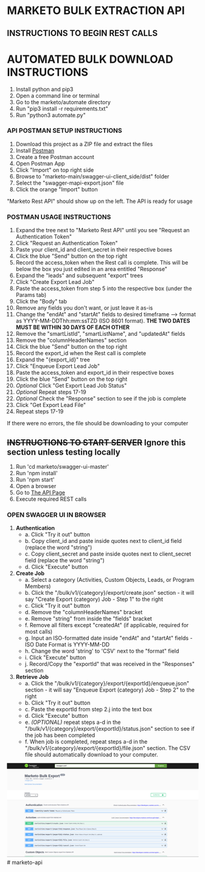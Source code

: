 # MARKETO BULK EXTRACTION API

## INSTRUCTIONS TO BEGIN REST CALLS

# AUTOMATED BULK DOWNLOAD INSTRUCTIONS

1. Install python and pip3
2. Open a command line or terminal
3. Go to the marketo/automate directory
4. Run "pip3 install -r requirements.txt"
5. Run "python3 automate.py"

### API POSTMAN SETUP INSTRUCTIONS
1. Download this project as a ZIP file and extract the files
2. Install [Postman](https://www.postman.com/downloads/)
3. Create a free Postman account
4. Open Postman App
5. Click "Import" on top right side
6. Browse to "marketo-main/swagger-ui-client_side/dist" folder
7. Select the "swagger-mapi-export.json" file
8. Click the orange "Import" button

"Marketo Rest API" should show up on the left. The API is ready for usage

### POSTMAN USAGE INSTRUCTIONS
1. Expand the tree next to "Marketo Rest API" until you see "Request an Authentication Token"
2. Click "Request an Authentication Token"
3. Paste your client_id and client_secret in their respective boxes
4. Click the blue "Send" button on the top right
5. Record the access_token when the Rest call is complete. This will be below the box you just edited in an area entitled "Response"
6. Expand the "leads" and subsequent "export" trees
7. Click "Create Export Lead Job"
8. Paste the access_token from step 5 into the respective box (under the Params tab)
9. Click the "Body" tab
10. Remove any fields you don't want, or just leave it as-is
11. Change the "endAt" and "startAt" fields to desired timeframe --> format as YYYY-MM-DDThh:mm:ssTZD (ISO 8601 format). **THE TWO DATES MUST BE WITHIN 30 DAYS OF EACH OTHER**
12. Remove the "smartListId", "smartListName", and "updatedAt" fields
13. Remove the "columnHeaderNames" section
14. Click the blue "Send" button on the top right
15. Record the export_id when the Rest call is complete
16. Expand the "{export_id}" tree
17. Click "Enqueue Export Lead Job"
18. Paste the access_token and export_id in their respective boxes
19. Click the blue "Send" button on the top right
20. *Optional* Click "Get Export Lead Job Status"
21. *Optional* Repeat steps 17-19
22. *Optional* Check the "Response" section to see if the job is complete
23. Click "Get Export Lead File"
24. Repeat steps 17-19

If there were no errors, the file should be downloading to your computer


## ~~INSTRUCTIONS TO START SERVER~~ Ignore this section unless testing locally

1. Run 'cd marketo/swagger-ui-master'
2. Run 'npm install'
3. Run 'npm start'
4. Open a browser
5. Go to [The API Page](http://localhost:3002/)
6. Execute required REST calls
### OPEN SWAGGER UI IN BROWSER
1. **Authentication**
    - a. Click "Try it out" button
    - b. Copy client_id and paste inside quotes next to client_id field (replace the word "string")
    - c. Copy client_secret and paste inside quotes next to client_secret field (replace the word "string")
    - d. Click "Execute" button
2. **Create Job**
    - a. Select a category (Activities, Custom Objects, Leads, or Program Members)
    - b. Click the "/bulk/v1/{category}/export/create.json" section - it will say "Create Export (category) Job - Step 1" to the right
    - c. Click "Try it out" button
    - d. Remove the "columnHeaderNames" bracket
    - e. Remove "string" from inside the "fields" bracket
    - f. Remove all filters except "createdAt" (if applicable, required for most calls)
    - g. Input an ISO-formatted date inside "endAt" and "startAt" fields - ISO Date Format is YYYY-MM-DD
    - h. Change the word 'string' to 'CSV' next to the "format" field
    - i. Click "Execute" button
    - j. Record/Copy the "exportId" that was received in the "Responses" section
3. **Retrieve Job**
    - a. Click the "/bulk/v1/{category}/export/{exportId}/enqueue.json" section - it will say "Enqueue Export (category) Job - Step 2" to the right
    - b. Click "Try it out" button
    - c. Paste the exportId from step 2.j into the text box
    - d. Click "Execute" button
    - e. *(OPTIONAL)* repeat steps a-d in the "/bulk/v1/{category}/export/{exportId}/status.json" section to see if the job has been completed
    - f. When job is completed, repeat steps a-d in the "/bulk/v1/{category}/export/{exportId}/file.json" section. The CSV file should automatically download to your computer.

![API Screenshot](./API_Screenshot.png)# marketo-api
